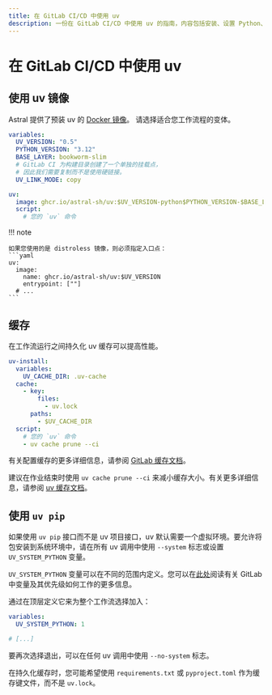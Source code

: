 ```yaml
---
title: 在 GitLab CI/CD 中使用 uv
description: 一份在 GitLab CI/CD 中使用 uv 的指南，内容包括安装、设置 Python、安装依赖项等。
---
```


# 在 GitLab CI/CD 中使用 uv

## 使用 uv 镜像

Astral 提供了预装 uv 的 [Docker 镜像](docker.md#_2)。
请选择适合您工作流程的变体。

```yaml title="gitlab-ci.yml"
variables:
  UV_VERSION: "0.5"
  PYTHON_VERSION: "3.12"
  BASE_LAYER: bookworm-slim
  # GitLab CI 为构建目录创建了一个单独的挂载点，
  # 因此我们需要复制而不是使用硬链接。
  UV_LINK_MODE: copy

uv:
  image: ghcr.io/astral-sh/uv:$UV_VERSION-python$PYTHON_VERSION-$BASE_LAYER
  script:
    # 您的 `uv` 命令
```

!!! note

    如果您使用的是 distroless 镜像，则必须指定入口点：
    ```yaml
    uv:
      image:
        name: ghcr.io/astral-sh/uv:$UV_VERSION
        entrypoint: [""]
      # ...
    ```

## 缓存

在工作流运行之间持久化 uv 缓存可以提高性能。

```yaml
uv-install:
  variables:
    UV_CACHE_DIR: .uv-cache
  cache:
    - key:
        files:
          - uv.lock
      paths:
        - $UV_CACHE_DIR
  script:
    # 您的 `uv` 命令
    - uv cache prune --ci
```

有关配置缓存的更多详细信息，请参阅 [GitLab 缓存文档](https://docs.gitlab.com/ee/ci/caching/)。

建议在作业结束时使用 `uv cache prune --ci` 来减小缓存大小。有关更多详细信息，请参阅 [uv 缓存文档](../../concepts/cache.md#_5)。

## 使用 `uv pip`

如果使用 `uv pip` 接口而不是 uv 项目接口，uv 默认需要一个虚拟环境。要允许将包安装到系统环境中，请在所有 uv 调用中使用 `--system` 标志或设置 `UV_SYSTEM_PYTHON` 变量。

`UV_SYSTEM_PYTHON` 变量可以在不同的范围内定义。您可以在[此处](https://docs.gitlab.com/ee/ci/variables/)阅读有关 GitLab 中变量及其优先级如何工作的更多信息。

通过在顶层定义它来为整个工作流选择加入：

```yaml title="gitlab-ci.yml"
variables:
  UV_SYSTEM_PYTHON: 1

# [...]
```

要再次选择退出，可以在任何 uv 调用中使用 `--no-system` 标志。

在持久化缓存时，您可能希望使用 `requirements.txt` 或 `pyproject.toml` 作为缓存键文件，而不是 `uv.lock`。

